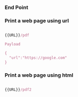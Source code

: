 ### End Point

### Print a web page using url

```javascript

{{URL}}/pdf

Payload

{
  "url":"https://google.com"
}
```

### Print a web page using html

```javascript

{{URL}}/pdf2
```
